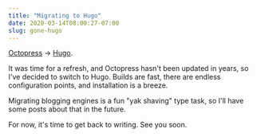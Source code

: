 ```yaml
---
title: "Migrating to Hugo"
date: 2020-03-14T08:00:27-07:00
slug: gone-hugo
---
```


[Octopress](http://octopress.org/) -&gt; [Hugo](https://gohugo.io/).

<!--more-->

It was time for a refresh, and Octopress hasn't been updated in years, so I've decided to switch to Hugo. Builds are fast, there are endless configuration points, and installation is a breeze.

Migrating blogging engines is a fun "yak shaving" type task, so I'll have some posts about that in the future.

For now, it's time to get back to writing. See you soon.
